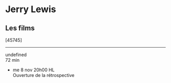 # Jerry Lewis

## Les films

[45745]  
****  
undefined  
72 min

- me 8 nov 20h00 HL  
Ouverture de la rétrospective

